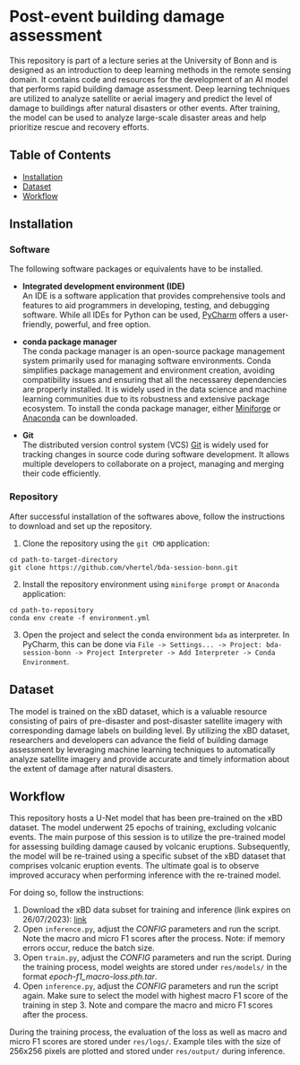 # Post-event building damage assessment

This repository is part of a lecture series at the University of Bonn and is designed as an introduction to deep
learning methods in the remote sensing domain. It contains code and resources for the development of an AI model that
performs rapid building damage assessment. Deep learning techniques are utilized to analyze satellite or aerial
imagery and predict the level of damage to buildings after natural disasters or other events. After training, the model
can be used to analyze large-scale disaster areas and help prioritize rescue and recovery efforts.

## Table of Contents

- [Installation](#installation)
- [Dataset](#dataset)
- [Workflow](#workflow)

## Installation

### Software

The following software packages or equivalents have to be installed.

- **Integrated development environment (IDE)**  
  An IDE is a software application that provides comprehensive tools and features to aid programmers in developing,
  testing, and debugging software. While all IDEs for Python can be
  used, [PyCharm](https://www.jetbrains.com/de-de/pycharm/) offers a user-friendly, powerful, and free option.


- **conda package manager**  
  The conda package manager is an open-source package management system primarily used for managing software
  environments. Conda simplifies package management and environment creation, avoiding compatibility issues and ensuring
  that all the necessarey dependencies are properly installed. It is widely used in the data science and machine
  learning communities due to its robustness and extensive package ecosystem. To install the conda package manager,
  either [Miniforge](https://docs.conda.io/en/latest/miniconda.html) or [Anaconda](https://www.anaconda.com/download)
  can be downloaded.


- **Git**  
  The distributed version control system (VCS) [Git](https://git-scm.com/downloads) is widely used for tracking changes
  in source code during software development. It allows multiple developers to collaborate on a project, managing and
  merging their code efficiently.

### Repository

After successful installation of the softwares above, follow the instructions to download and set up the repository.

1. Clone the repository using the `git CMD` application:

```
cd path-to-target-directory
git clone https://github.com/vhertel/bda-session-bonn.git
```

2. Install the repository environment using `miniforge prompt` or `Anaconda` application:

```
cd path-to-repository
conda env create -f environment.yml
```

3. Open the project and select the conda environment `bda` as interpreter. In PyCharm, this can be done via `File ->
   Settings... -> Project: bda-session-bonn -> Project Interpreter -> Add Interpreter -> Conda Environment`.

## Dataset

The model is trained on the xBD dataset, which is a valuable resource consisting of pairs of pre-disaster and
post-disaster satellite imagery with corresponding damage labels on building level. By utilizing the xBD dataset,
researchers and developers can advance the field of building damage assessment by leveraging machine learning techniques
to automatically analyze satellite imagery and provide accurate and timely information about the extent of damage after
natural disasters.

## Workflow

This repository hosts a U-Net model that has been pre-trained on the xBD dataset. The model underwent 25 epochs of
training, excluding volcanic events. The main purpose of this session is to utilize the pre-trained model for assessing
building damage caused by volcanic eruptions. Subsequently, the model will be re-trained using a specific subset of the
xBD dataset that comprises volcanic eruption events. The ultimate goal is to observe improved accuracy when performing
inference with the re-trained model.

For doing so, follow the instructions:

1. Download the xBD data subset for training and inference (link expires on 26/07/2023): [link](https://dlrmax.dlr.de/get/9ed85764-1491-5e81-9352-f0ff6e835d62/)
2. Open `inference.py`, adjust the *CONFIG* parameters and run the script. Note the macro and micro F1 scores after the
   process. Note: if memory errors occur, reduce the batch size.
3. Open `train.py`, adjust the *CONFIG* parameters and run the script. During the training process, model weights are
   stored under `res/models/` in the format *epoch-f1_macro-loss.pth.tar*.
4. Open `inference.py`, adjust the *CONFIG* parameters and run the script again. Make sure to select the model with
   highest macro F1 score of the training in step 3. Note and compare the macro and micro F1
   scores after the process.

During the training process, the evaluation of the loss as well as macro and micro F1 scores are stored
under `res/logs/`. Example tiles with the size of 256x256 pixels are plotted and stored under `res/output/` during
inference.